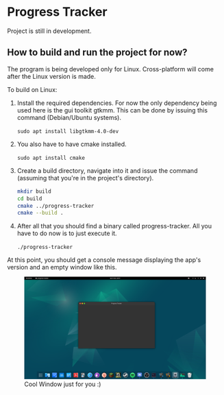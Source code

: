 # Progress Tracker

Project is still in development.

## How to build and run the project for now?

The program is being developed only for Linux. Cross-platform will come after
the Linux version is made.

To build on Linux:

1. Install the required dependencies. For now the only dependency being used here
is the gui toolkit gtkmm. This can be done by issuing this command (Debian/Ubuntu systems).

    `sudo apt install libgtkmm-4.0-dev`

2. You also have to have cmake installed.

    `sudo apt install cmake`

3. Create a build directory, navigate into it and issue the command (assuming
that you're in the project's directory).

    ```sh
    mkdir build
    cd build
    cmake ../progress-tracker
    cmake --build .
    ```

4. After all that you should find a binary called progress-tracker. All you have
to do now is to just execute it.

    `./progress-tracker`

At this point, you should get a console message displaying the app's version and
an empty window like this.

<figure>
    <img src="docs/empty_window.png">
    <caption>Cool Window just for you :)</caption>
</figure>
